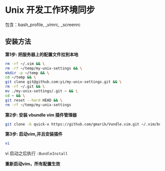# Unix 开发工作环境同步

包含：bash_profile, _vimrc, _screenrc

## 安装方法

**第1步: 把服务器上的配置文件拉到本地**

```bash
rm -rf ~/.vim && \
rm -rf ~/temp/my-unix-settings && \
mkdir -p ~/temp && \
cd ~/temp && \
git clone git@github.com:yi/my-unix-settings.git && \
rm -rf ~/.git && \
mv ./my-unix-settings/.git ~ && \
cd ~ && \
git reset --hard HEAD && \
rm -rf ~/temp/my-unix-settings
```


**第2步: 安装 vbundle vim 插件管理器**

```bash
git clone -b quick-x https://github.com/gmarik/Vundle.vim.git ~/.vim/bundle/Vundle.vim
```


**第3步: 启动vim,并且安装插件**

```bash
vi
```

vi 启动之后执行 `:BundleInstall`

**重新启动vim，所有配置生效**


